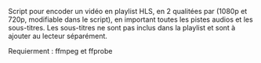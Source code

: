 Script pour encoder un vidéo en playlist HLS, en 2 qualitées par (1080p et 720p, modifiable dans le script), en important toutes les pistes audios et les sous-titres. Les sous-titres ne sont pas inclus dans la playlist et sont à ajouter au lecteur séparément.

Requierment : 
ffmpeg et ffprobe

